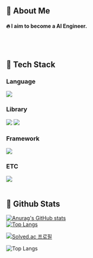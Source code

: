 <div>
  <!--Body-->
  
  ## 👀 About Me
  #### :fire: I aim to become a AI Engineer.<br/>
  <br/>
  <br/>
  
  ## 🧱 Tech Stack
  ### Language
  <!--Python-->
  <img src="https://img.shields.io/badge/Python-3776AB?style=flat-square&logo=Python&logoColor=white"/>
  <br/>
  
  ### Library
  <!--Scrapy-->
  <img src="https://img.shields.io/badge/Scrapy-60A839?style=flat-square&logo=Scrapy&logoColor=white"/>
  <!--Selenium-->
  <img src="https://img.shields.io/badge/Selenium-43B02A?style=flat-square&logo=Selenium&logoColor=white"/>
  <br/>
  
  ### Framework
  <!--Django-->
  <img src="https://img.shields.io/badge/Django-092E20?style=flat-square&logo=Django&logoColor=white"/>
  <br/>
  
  ### ETC
  <!--MySQL-->
  <img src="https://img.shields.io/badge/MySQL-4479A1?style=flat-square&logo=MySQL&logoColor=white"/>
  <br/>
  <br/>
  
  ## 🤔 Github Stats
  [![Anurag's GitHub stats](https://github-readme-stats.vercel.app/api?username=Ohjunghh)](https://github.com/anuraghazra/github-readme-stats)
  <br/>
  [![Top Langs](https://github-readme-stats.vercel.app/api/top-langs/?username=Ohjunghh)](https://github.com/anuraghazra/github-readme-stats)
  
</div>

[![Solved.ac
프로필](http://mazassumnida.wtf/api/mini/generate_badge?boj=ddd1111)](https://solved.ac/ddd1111)

![Top Langs](https://github-readme-stats.vercel.app/api/top-langs/?username=Ohjunghh&layout=compact)
